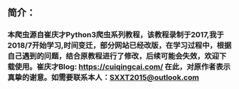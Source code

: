 简介：
---
###  本爬虫源自崔庆才Python3爬虫系列教程，该教程录制于2017,我于2018/7开始学习,时间变迁，部分网站已经改版，在学习过程中，根据自己遇到的问题，结合原教程进行了修改，后续可能会失效，欢迎下载使用。崔庆才Blog: https://cuiqingcai.com/ 在此，对原作者表示真挚的谢意。如需要联系本人：SXXT2015@outlook.com 